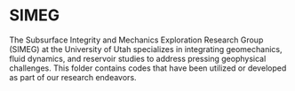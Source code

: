# SIMEG
The Subsurface Integrity and Mechanics Exploration Research Group (SIMEG) at the University of Utah specializes in integrating geomechanics, fluid dynamics, and reservoir studies to address pressing geophysical challenges. This folder contains codes that have been utilized or developed as part of our research endeavors.
